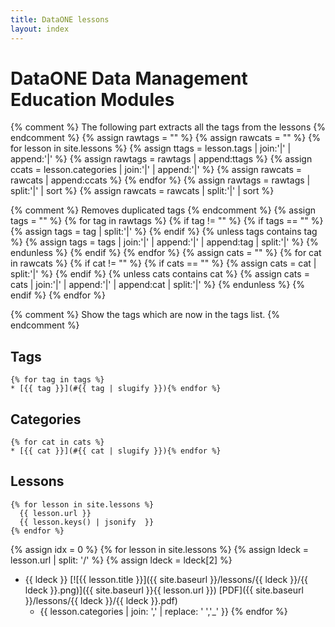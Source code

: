 ```yaml
---
title: DataONE lessons
layout: index
---
```


# DataONE Data Management Education Modules

{% comment %}
The following part extracts all the tags from the lessons
{% endcomment %}
{% assign rawtags = "" %}
{% assign rawcats = "" %}
{% for lesson in site.lessons %}
	{% assign ttags = lesson.tags | join:'|' | append:'|' %}
	{% assign rawtags = rawtags | append:ttags %}
	{% assign ccats = lesson.categories | join:'|' | append:'|' %}
	{% assign rawcats = rawcats | append:ccats %}
{% endfor %}
{% assign rawtags = rawtags | split:'|' | sort %}
{% assign rawcats = rawcats | split:'|' | sort %}

{% comment %}
Removes duplicated tags
{% endcomment %}
{% assign tags = "" %}
{% for tag in rawtags %}
	{% if tag != "" %}
		{% if tags == "" %}
			{% assign tags = tag | split:'|' %}
		{% endif %}
		{% unless tags contains tag %}
			{% assign tags = tags | join:'|' | append:'|' | append:tag | split:'|' %}
		{% endunless %}
	{% endif %}
{% endfor %}
{% assign cats = "" %}
{% for cat in rawcats %}
	{% if cat != "" %}
		{% if cats == "" %}
			{% assign cats = cat | split:'|' %}
		{% endif %}
		{% unless cats contains cat %}
			{% assign cats = cats | join:'|' | append:'|' | append:cat | split:'|' %}
		{% endunless %}
	{% endif %}
{% endfor %}

{% comment %}
Show the tags which are now in the tags list.
{% endcomment %}

## Tags
```
{% for tag in tags %}
* [{{ tag }}](#{{ tag | slugify }}){% endfor %}
```

## Categories
```
{% for cat in cats %}
* [{{ cat }}](#{{ cat | slugify }}){% endfor %}
```

## Lessons
```
{% for lesson in site.lessons %}
  {{ lesson.url }}
  {{ lesson.keys() | jsonify  }}
{% endfor %}
```
{% assign idx = 0 %}
{% for lesson in site.lessons %}
  {% assign ldeck = lesson.url | split: '/' %}
  {% assign ldeck = ldeck[2] %}
- {{ ldeck }} [![{{ lesson.title }}]({{ site.baseurl }}/lessons/{{ ldeck }}/{{ ldeck }}.png)]({{ site.baseurl }}{{ lesson.url }}) [PDF]({{ site.baseurl }}/lessons/{{ ldeck }}/{{ ldeck }}.pdf)
  - {{ lesson.categories | join: ',' | replace: ' ','_' }}
{% endfor %}
